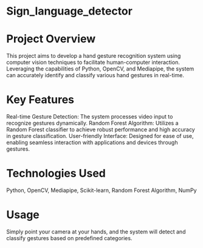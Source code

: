 # Sign_language_detector

# Project Overview
This project aims to develop a hand gesture recognition system using computer vision techniques to facilitate human-computer interaction. Leveraging the capabilities of Python, OpenCV, and Mediapipe, the system can accurately identify and classify various hand gestures in real-time.
# Key Features
Real-time Gesture Detection: The system processes video input to recognize gestures dynamically.
Random Forest Algorithm: Utilizes a Random Forest classifier to achieve robust performance and high accuracy in gesture classification.
User-friendly Interface: Designed for ease of use, enabling seamless interaction with applications and devices through gestures.
# Technologies Used
Python,
OpenCV,
Mediapipe,
Scikit-learn, 
Random Forest Algorithm,
NumPy
# Usage
Simply point your camera at your hands, and the system will detect and classify gestures based on predefined categories.
